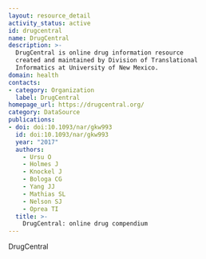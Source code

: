 ```yaml
---
layout: resource_detail
activity_status: active
id: drugcentral
name: DrugCentral
description: >-
  DrugCentral is online drug information resource
  created and maintained by Division of Translational
  Informatics at University of New Mexico.
domain: health
contacts:
- category: Organization
  label: DrugCentral
homepage_url: https://drugcentral.org/
category: DataSource
publications:
- doi: doi:10.1093/nar/gkw993
  id: doi:10.1093/nar/gkw993
  year: "2017"
  authors:
    - Ursu O
    - Holmes J
    - Knockel J
    - Bologa CG
    - Yang JJ
    - Mathias SL
    - Nelson SJ
    - Oprea TI
  title: >-
    DrugCentral: online drug compendium
---
```


DrugCentral
